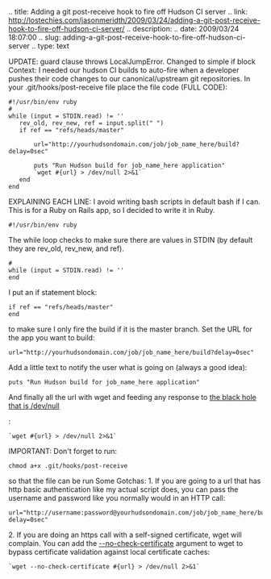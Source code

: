 .. title: Adding a git post-receive hook to fire off Hudson CI server
.. link: http://lostechies.com/jasonmeridth/2009/03/24/adding-a-git-post-receive-hook-to-fire-off-hudson-ci-server/
.. description: 
.. date: 2009/03/24 18:07:00
.. slug: adding-a-git-post-receive-hook-to-fire-off-hudson-ci-server
.. type: text


UPDATE: guard clause throws LocalJumpError. Changed to simple if block Context: I needed our hudson CI builds to auto-fire when a developer pushes their code changes to our canonical/upstream git repositories. In your .git/hooks/post-receive file place the file code (FULL CODE):
    
    
    #!/usr/bin/env ruby
    #   
    while (input = STDIN.read) != ''
       rev_old, rev_new, ref = input.split(" ")
       if ref == "refs/heads/master"
    
           url="http://yourhudsondomain.com/job/job_name_here/build?delay=0sec"
    
           puts "Run Hudson build for job_name_here application"
           `wget #{url} > /dev/null 2>&1`
       end
    end
    

EXPLAINING EACH LINE: I avoid writing bash scripts in default bash if I can. This is for a Ruby on Rails app, so I decided to write it in Ruby. 
    
    
    #!/usr/bin/env ruby
    

The while loop checks to make sure there are values in STDIN (by default they are rev_old, rev_new, and ref).
    
    
    #   
    while (input = STDIN.read) != ''
    end
    

I put an if statement block:
    
    
    if ref == "refs/heads/master"
    end
    

to make sure I only fire the build if it is the master branch. Set the URL for the app you want to build:
    
    
    url="http://yourhudsondomain.com/job/job_name_here/build?delay=0sec"
    

Add a little text to notify the user what is going on (always a good idea):
    
    
    puts "Run Hudson build for job_name_here application"
    

And finally all the url with wget and feeding any response to [the black hole that is /dev/null](http://www.xaprb.com/blog/2006/06/06/what-does-devnull-21-mean/)

:
    
    
    `wget #{url} > /dev/null 2>&1`
    

IMPORTANT: Don't forget to run:
    
    
    chmod a+x .git/hooks/post-receive
    

so that the file can be run Some Gotchas: 1\. If you are going to a url that has http basic authentication like my actual script does, you can pass the username and password like you normally would in an HTTP call:
    
    
    url="http://username:password@yourhudsondomain.com/job/job_name_here/build?delay=0sec"
    

2\. If you are doing an https call with a self-signed certificate, wget will complain. You can add the [\--no-check-certificate](http://www.gnu.org/software/wget/manual/html_node/HTTPS-_0028SSL_002fTLS_0029-Options.html) argument to wget to bypass certificate validation against local certificate caches:
    
    
    `wget --no-check-certificate #{url} > /dev/null 2>&1`